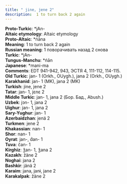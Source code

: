 ```yaml
---
title: " jine, jene 2"
description:  1 to turn back 2 again
---
```


<strong>Proto-Turkic</strong>:  *jAn-<br>
<strong>Altaic etymology</strong>:  Altaic etymology<br>
<strong> Proto-Altaic</strong>:  *ńā̀na<br>
<strong>Meaning</strong>:  1 to turn back 2 again<br>
<strong>Russian meaning</strong>:  1 поворачивать назад 2 снова<br>
<strong>Turkic</strong>:  *jAn-<br>
<strong>Tungus-Manchu</strong>:  *ńān<br>
<strong>Japanese</strong>:  *mani-ma<br>
<strong>Comments</strong>:  EDT 941-942, 943, ЭСТЯ 4, 111-112, 114-115.<br>
<strong>Old Turkic</strong>:  jan- 1 (Orkh., OUygh.), jana 2 (Orkh., OUygh.)<br>
<strong>Karakhanid</strong>:  jan- 1 (MK), jana 2 (MK)<br>
<strong>Turkish</strong>:  jine, jene 2<br>
<strong>Tatar</strong>:  jan- 1, jɛnɛ 2<br>
<strong>Middle Turkic</strong>:  jan- 1, jana 2 (Бор. Бад., Abush.)<br>
<strong>Uzbek</strong>:  jɔn- 1, jana 2<br>
<strong>Uighur</strong>:  jan- 1, jana 2<br>
<strong>Sary-Yughur</strong>:  jan- 1<br>
<strong>Azerbaidzhan</strong>:  jenä 2<br>
<strong>Turkmen</strong>:  jene 2<br>
<strong>Khakassian</strong>:  nan- 1<br>
<strong>Shor</strong>:  nan- 1<br>
<strong>Oyrat</strong>:  jan-, d́an- 1<br>
<strong>Tuva</strong>:  čan- 1<br>
<strong>Kirghiz</strong>:  ǯan- 1, ǯana 2<br>
<strong>Kazakh</strong>:  žäne 2<br>
<strong>Noghai</strong>:  jana 2<br>
<strong>Bashkir</strong>:  jänä 2<br>
<strong>Karaim</strong>:  jana, janɨ, jane 2<br>
<strong>Karakalpak</strong>:  žäne 2<br>


